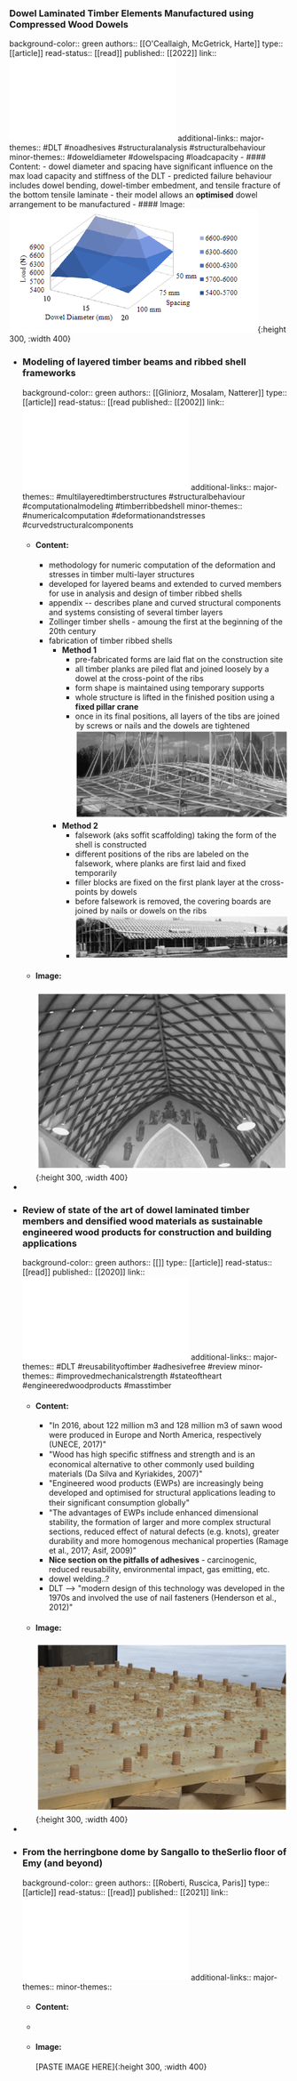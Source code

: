 ### Dowel Laminated Timber Elements Manufactured using Compressed Wood Dowels
background-color:: green
authors:: [[O'Ceallaigh, McGetrick, Harte]]
type:: [[article]]
read-status:: [[read]]
published:: [[2022]] 
link:: ![OCeallaighetal.CERI2022DLT.pdf](../assets/OCeallaighetal.CERI2022DLT_1701260595120_0.pdf) 
additional-links::
major-themes:: #DLT #noadhesives #structuralanalysis #structuralbehaviour 
minor-themes:: #doweldiameter #dowelspacing #loadcapacity
	- #### Content:
		- dowel diameter and spacing have significant influence on the max load capacity and stiffness of the DLT
		- predicted failure behaviour includes dowel bending, dowel-timber embedment, and tensile fracture of the bottom tensile laminate
		- their model allows an **optimised** dowel arrangement to be manufactured
	- #### Image:
	  ![image.png](../assets/image_1701272514842_0.png){:height 300, :width 400}
- ### Modeling of layered timber beams and ribbed shell frameworks
  background-color:: green
  authors:: [[Gliniorz, Mosalam, Natterer]] 
  type:: [[article]]
  read-status:: [[read 
  published:: [[2002]] 
  link:: ![1-s2.0-S1359836802000203-main.pdf](../assets/1-s2.0-S1359836802000203-main_1701261219877_0.pdf) 
  additional-links::
  major-themes:: #multilayeredtimberstructures #structuralbehaviour #computationalmodeling #timberribbedshell 
  minor-themes:: #numericalcomputation #deformationandstresses #curvedstructuralcomponents
	- #### Content:
		- methodology for numeric computation of the deformation and stresses in timber multi-layer structures
		- developed for layered beams and extended to curved members for use in analysis and design of timber ribbed shells
		- appendix -- describes plane and curved structural components and systems consisting of several timber layers
		- Zollinger timber shells - amoung the first at the beginning of the 20th century
		- fabrication of timber ribbed shells
			- **Method 1**
				- pre-fabricated forms are laid flat on the construction site
				- all timber planks are piled flat and joined loosely by a dowel at the cross-point of the ribs
				- form shape is maintained using temporary supports
				- whole structure is lifted in the finished position using a **fixed pillar crane**
				- once in its final positions, all layers of the tibs are joined by screws or nails and the dowels are tightened
				  ![image.png](../assets/image_1701275774389_0.png)
			- **Method 2**
				- falsework (aks soffit scaffolding) taking the form of the shell is constructed
				- different positions of the ribs are labeled on the falsework, where planks are first laid and fixed temporarily
				- filler blocks are fixed on the first plank layer at the cross-points by dowels
				- before falsework is removed, the covering boards are joined by nails or dowels on the ribs
				- ![image.png](../assets/image_1701275797019_0.png)
	- #### Image:
	  ![image.png](../assets/image_1701275438063_0.png){:height 300, :width 400}
-
- ### Review of state of the art of dowel laminated timber members and densified wood materials as sustainable engineered wood products for construction and building applications
  background-color:: green
  authors:: [[]]
  type:: [[article]]
  read-status:: [[read]]
  published:: [[2020]] 
  link:: ![1-s2.0-S2666165919300043-main.pdf](../assets/1-s2.0-S2666165919300043-main_1701261344821_0.pdf) 
  additional-links::
  major-themes:: #DLT #reusabilityoftimber #adhesivefree #review 
  minor-themes:: #improvedmechanicalstrength #stateoftheart #engineeredwoodproducts #masstimber
	- #### Content:
		- "In 2016, about 122 million m3 and 128 million m3 of sawn wood were produced in Europe and North America, respectively (UNECE, 2017)"
		- "Wood has high speciﬁc stiffness and strength and is an economical alternative to other commonly used building materials (Da Silva and Kyriakides, 2007)"
		- "Engineered wood products (EWPs) are increasingly being developed and optimised for structural applications leading to their signiﬁcant consumption globally"
		- "The advantages of EWPs include enhanced dimensional stability, the formation of larger and more complex structural sections, reduced effect of natural defects (e.g. knots), greater durability and more homogenous mechanical properties (Ramage et al., 2017; Asif, 2009)"
		- **Nice section on the pitfalls of adhesives** - carcinogenic, reduced reusability, environmental impact, gas emitting, etc.
		- dowel welding..?
		- DLT --> "modern design of this technology was developed in the 1970s and involved the use of nail fasteners (Henderson et al., 2012)"
	- #### Image:
	  ![image.png](../assets/image_1701278421103_0.png){:height 300, :width 400}
-
- ### From the herringbone dome by Sangallo to theSerlio floor of Emy (and beyond)
  background-color:: green
  authors:: [[Roberti, Ruscica, Paris]]
  type:: [[article]]
  read-status:: [[read]]
  published:: [[2021]] 
  link:: ![10.1515_cls-2021-0023.pdf](../assets/10.1515_cls-2021-0023_1701261545439_0.pdf) 
  additional-links::
  major-themes::
  minor-themes::
	- #### Content:
	-
	- #### Image:
	  [PASTE IMAGE HERE]{:height 300, :width 400}